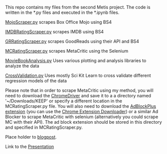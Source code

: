 This repo contains my files from the second Metis project. The code is written in the *.py files and executed in the *.ipynb files.


[MojoScraper.py](https://github.com/kennmyers/Metis-Projects/blob/master/luther/movie_book_analysis/MojoScraper.py) scrapes Box Office Mojo using BS4

[IMDBRatingScraper.py](https://github.com/kennmyers/Metis-Projects/blob/master/luther/movie_book_analysis/IMDBRatingScraper.py) scrapes IMDB using BS4

[GRRatingScraper.py](https://github.com/kennmyers/Metis-Projects/blob/master/luther/movie_book_analysis/GRRatingScraper.py) scrapes GoodReads using their API and BS4

[MCRatingScraper.py](https://github.com/kennmyers/Metis-Projects/blob/master/luther/movie_book_analysis/MCRatingScraper.py) scrapes MetaCritic using the Selenium

[MovieBookAnalysis.py](https://github.com/kennmyers/Metis-Projects/blob/master/luther/movie_book_analysis/MovieBookAnalysis.py) Uses various plotting and analysis libraries to analyze the data

[CrossValidation.py](https://github.com/kennmyers/Metis-Projects/blob/master/luther/movie_book_analysis/CrossValidation.py)  Uses mostly Sci Kit Learn to cross validate different regression models of the data


Please note that in order to scrape MetaCritic using my method, you will need to download the [ChromeDriver](https://sites.google.com/a/chromium.org/chromedriver/) and save it to a a directory named '~/Downloads/KEEP' or specify a different location in the MCRatingScraper.py file. You will also need to download the [AdBlockPlus extension](https://chrome.google.com/webstore/detail/adblock-plus/cfhdojbkjhnklbpkdaibdccddilifddb?hl=en-US) (you can use the [Chrome Extension Downloader](http://chrome-extension-downloader.com/)) or a similar Ad Blocker to scrape MetaCritic with selenium (alternatively you could scrape MC with their API). The ad block extension should be stored in this directory and specified in MCRatingScraper.py. 


Place holder to [blogpost]().


Link to the [Presentation](https://docs.google.com/presentation/d/1RMjT8VRGqEwXAiyRZpPjrFCpCl_iueCWNKNEitDFzrQ/edit?usp=sharing)
